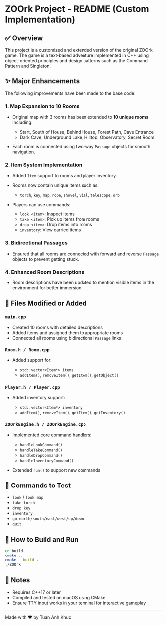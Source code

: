 # ZOOrk Project - README (Custom Implementation)

## ✅ Overview

This project is a customized and extended version of the original ZOOrk game. The game is a text-based adventure implemented in C++ using object-oriented principles and design patterns such as the Command Pattern and Singleton.

## ✨ Major Enhancements

The following improvements have been made to the base code:

### 1. **Map Expansion to 10 Rooms**

* Original map with 3 rooms has been extended to **10 unique rooms** including:

  * Start, South of House, Behind House, Forest Path, Cave Entrance
  * Dark Cave, Underground Lake, Hilltop, Observatory, Secret Room
* Each room is connected using two-way `Passage` objects for smooth navigation.

### 2. **Item System Implementation**

* Added `Item` support to rooms and player inventory.
* Rooms now contain unique items such as:

  * `torch`, `key`, `map`, `rope`, `shovel`, `vial`, `telescope`, `orb`
* Players can use commands:

  * `look <item>`: Inspect items
  * `take <item>`: Pick up items from rooms
  * `drop <item>`: Drop items into rooms
  * `inventory`: View carried items

### 3. **Bidirectional Passages**

* Ensured that all rooms are connected with forward and reverse `Passage` objects to prevent getting stuck.

### 4. **Enhanced Room Descriptions**

* Room descriptions have been updated to mention visible items in the environment for better immersion.

## 🔧 Files Modified or Added

### `main.cpp`

* Created 10 rooms with detailed descriptions
* Added items and assigned them to appropriate rooms
* Connected all rooms using bidirectional `Passage` links

### `Room.h / Room.cpp`

* Added support for:

  * `std::vector<Item*> items`
  * `addItem()`, `removeItem()`, `getItem()`, `getObject()`

### `Player.h / Player.cpp`

* Added inventory support:

  * `std::vector<Item*> inventory`
  * `addItem()`, `removeItem()`, `getItem()`, `getInventory()`

### `ZOOrkEngine.h / ZOOrkEngine.cpp`

* Implemented core command handlers:

  * `handleLookCommand()`
  * `handleTakeCommand()`
  * `handleDropCommand()`
  * `handleInventoryCommand()`
* Extended `run()` to support new commands

## 🧪 Commands to Test

* `look` / `look map`
* `take torch`
* `drop key`
* `inventory`
* `go north/south/east/west/up/down`
* `quit`

## 🚀 How to Build and Run

```bash
cd build
cmake ..
cmake --build .
./ZOOrk
```

## 📌 Notes

* Requires C++17 or later
* Compiled and tested on macOS using CMake
* Ensure TTY input works in your terminal for interactive gameplay

---

Made with ❤️ by Tuan Anh Khuc
